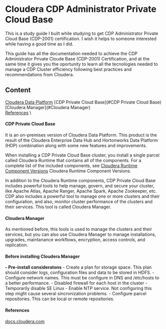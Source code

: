 # Cloudera CDP Administrator Private Cloud Base
This is a study guide I built while studying to get CDP Administrator  Private Cloud Base (CDP-2001) certification.  I wish it helps to someone interested while having a good time as I did.

This guide has all the documentation needed to achieve the CDP Administrator Private Cloude Base (CDP-2001) Certification, and at the same time it gives you the oportunity to learn all the tecnologies needed to manage a CDP Cluster efficiency following best practices and recommendations from Cloudera.

## Content
[Cloudera Data Platform](./sas/1.Cloudera%20Data%20Platform.md) 
[CDP Private Cloud Base](#CDP Private Cloud Base) \
[Cloudera Manager](#Cloudera Manager) \
[References](#References) \

#### CDP Private Cloud Base
It is an on-premises version of Cloudera Data Platform.  This product is the result of the Cloudera Enterprise Data Hub and Hortonworks Data Platform (HDP) combination along with some new features and improvements.  

When installing a CDP Private Cloud Base cluster, you install a single parcel called Cloudera Runtime that contains all of the components. For a complete list of the included components, see [Cloudera Runtime Component Versions](https://docs.cloudera.com/cdp-private-cloud-base/7.1.8/runtime-release-notes/topics/rt-pvc-runtime-component-versions.html) Cloudera Runtime Component Versions.

In addition to the Cloudera Runtime components, CDP Private Cloud Base includes powerful tools to help manage, govern, and secure your cluster, like Apache Atlas, Apache Ranger, Apache Spark, Apache Zookeeper, etc.  CDP also includes a powerful tool to manage one or more clusters and their configuration, and also, monitor cluster performance of the clusters and their services. This tool is called Cloudera Manager.

#### Cloudera Manager
As mentioned before, this tools is used to manage the clusters and their services, but you can also use Cloudera Manager to manage installations, upgrades, maintanance workflows, encryption, access controls, and replication.

#### Before installing Cloudera Manager
**- Pre-install consideratons**
	- Create a plan for storage space.  This plan should consider logs, configuration files and data to be stored in HDFS.
	- Configure network names.  This must be configure in DNS and /etc/hosts to a better performance.
	- Disabled firewall for each host in the cluster
	- Temporarily disable SE Linux
	- Enable NTP service.  Not configuring this step might cause several sincronization problems.
	- Configure parcel repositories.  This can be local or remote repositories.

#### References
[docs.cloudera.com](https://docs.cloudera.com) 


